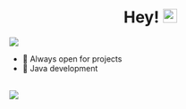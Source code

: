 <div align="center">
   <h1>Hey! <img src="https://media.giphy.com/media/hvRJCLFzcasrR4ia7z/giphy.gif" width="25px"></h1>
</div>

<img align="center" src="https://github-readme-stats.vercel.app/api?username=mluizaa00&count_private=true&show_icons=true&hide_title=true&hide=stars" />


- 🤝 Always open for projects
- 👑 Java development


<br>

<div align="left">
   <img src="https://github-profile-trophy.vercel.app/?username=mluizaa00&theme=flat&no-frame=true&margin-w=25" />
</div>
